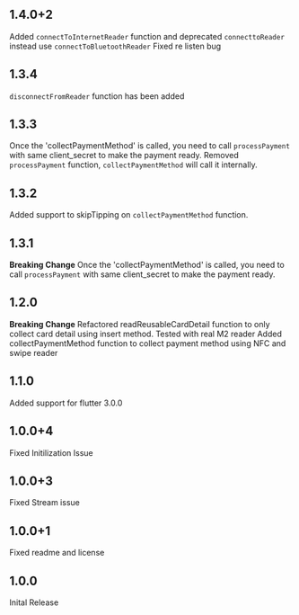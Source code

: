 ## 1.4.0+2
Added `connectToInternetReader` function and deprecated `connecttoReader` instead use `connectToBluetoothReader`
Fixed re listen bug
## 1.3.4
`disconnectFromReader` function has been added

## 1.3.3
Once the 'collectPaymentMethod' is called, you need to call `processPayment` with same client_secret to make the payment ready.
Removed `processPayment` function, `collectPaymentMethod` will call it internally.

## 1.3.2
Added support to skipTipping on `collectPaymentMethod` function.
## 1.3.1
**Breaking Change**
Once the 'collectPaymentMethod' is called, you need to call `processPayment` with same client_secret to make the payment ready.
## 1.2.0
**Breaking Change**
Refactored readReusableCardDetail function to only collect card detail using insert method.
Tested with real M2 reader
Added collectPaymentMethod function to collect payment method using NFC and swipe reader
## 1.1.0

Added support for flutter 3.0.0
## 1.0.0+4

Fixed Initilization Issue
## 1.0.0+3

Fixed Stream issue
## 1.0.0+1

Fixed readme and license

## 1.0.0

Inital Release
